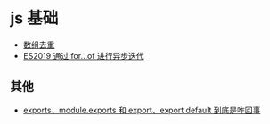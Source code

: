 # js 基础

- [数组去重](/fe2020/js-basic/unique)
- [ES2019 通过 for...of 进行异步迭代](/fe2020/js-basic/for-of-async-iterator)


## 其他

- [exports、module.exports 和 export、export default 到底是咋回事](/fe2020/js-basic/exports.md)